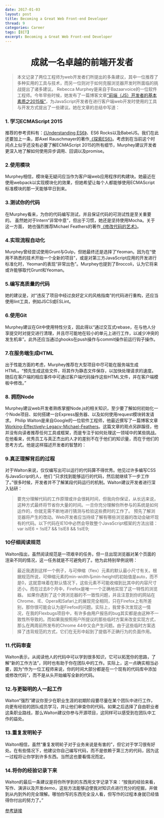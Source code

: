```yaml
---
date: 2017-01-03
layout: post
title: Becoming a Great Web Front-end Developer
thread: 9
categories: Career
tags: [BIT]
excerpt: Becoming a Great Web Front-end Developer
---
```

# <center>成就一名卓越的前端开发者

> 本文记录了两位工程师为web开发者们所提出的多条建议，其中一位推荐了多种实用的工具与技术，而另一位则对于如何克服浏览器开发时所面临的挑战提出了诸多建议。
Rebecca Murphey是来自于Bazaarvoice的一位软件工程师。今年早些时候，她发布了一篇博客文章[“前端（JS）开发者的基本素质之2015版”](http://rmurphey.com/blog/2015/03/23/a-baseline-for-front-end-developers-2015)，为JavaScript开发者在进行客户端web开发时使用的工具与开发方式提出了一些建议。她在文章的总结中写道：

### 1. 学习ECMAScript 2015

推荐的参考资料有：[《Understanding ES6》](https://www.infoq.com/news/2015/06/ecmascript-2015-es6)、ES6 Rocks以及BabelJS。我们在此还要加上一条，即Axel Rauschmayer的著作[《探索ES6》](http://www.infoq.com/cn/news/2015/07/exploring-es6)。考虑到在当前这个时间点上似乎还没有必要了解ECMAScript 2015的所有细节，Murphey建议开发者更深入地了解如何使用异步调用、回调以及promise。

### 2.使用模块

Murphey相信，模块毫无疑问应当作为客户端web应用程序的构建块。她最近在使用webpack以实现模块化的效果，但她希望让每个人都能够使用ECMAScript标准模块的那一天能够早日到来。

### 3.测试你的代码

在Murphey看来，为你的代码编写测试，并且保证代码的可测试性是至关重要的。
虽然她对于Intern“非常中意”，但出于习惯，她还是坚持使用Mocha。关于这一方面，
她也强烈推荐Michael Feathers的著作[《修改代码的艺术》](http://philipwalton.com/articles/how-to-become-a-great-front-end-engineer/)。

### 4.实现流程自动化

Murphey曾经尝试使用Grunt与Gulp，但她最终还是选择了Yeoman。因为在“使用不熟悉的技术开始一个全新的项目”，或是对第三方JavaScript应用的开发进行标准化时，Yeoman的表现“非常出色”。Murphey也提到了Broccoli，认为它将来或许能够取代Grunt和Yeoman。

### 5.编写高质量的代码

她的建议是，对“违反了项目中经过良好定义的风格指南”的代码进行重构，还应当使用lint工具，例如JSCS或ESLint。

### 6.使用Git

Murphey建议在Git中使用特性分支，因此得以“通过交互式rebase，在与他人分享提交时对提交进行清理，并且尽可能地在较小的单元上进行工作，以减少冲突的发生机率”。此外还应当通过ghooks在push操作与commit操作前运行钩子操作。

### 7.在服务端生成HTML

出于性能方面的考虑，Murphey推荐在大型项目中尽可能在服务端生成HTML。“预先生成这些文件，将其作为静态文件保存，以加快处理请求的速度。随后在客户端的相应事件中可通过客户端代码操作这些HTML文件，并在客户端模板中修改。”

### 8. 拥抱Node

Murphey建议web开发者熟练掌握Node.js的相关知识，至少要了解如何初始化一个Node项目、如何搭建一台Express服务器、以及如何使用request模块转发请求。
Philip Walton是来自Google的一位软件工程师，他最近撰写了一篇博客文章[Working-Effectively-Legacy-Michael-Feathers](https://www.amazon.com/Working-Effectively-Legacy-Michael-Feathers/dp/0131177052)。这篇文章的观点另辟蹊径，他并没有向读者推荐任何工具或框架，而是专注于如何处理这一领域中的某些挑战。在他看来，优秀员工与真正杰出的人才的差别不在于他们的知识量，而在于他们的思考方式。他是这样描述开发者的智慧的：

### 9.真正理解背后的过程

对于Walton来说，仅仅编写出可以运行的代码算不得优秀。他见过许多编写CSS与JavaScript的人，他们 “只求找到能够运行的代码，然后就继续下一步工作了。”很多时候，开发者并不了解某段代码运行的机制。Walton建议开发者进行深入钻研：

>要充分理解代码的工作原理或许会很耗时间，但我向你保证，从长远来说，这种方式最终将节省你大量的时间。一旦你充分理解你所参与的系统是如何运作的，你就无需不断地进行猜测与检验这些费时的工作了。
预先了解浏览器将产生的改动。Web开发者应当持续了解有哪些浏览器的改动会破坏现有的代码。以下代码在IE10中必然会导致整个JavaScript框架的方法出错：
var isIE6 = !isIE7 && !isIE8 && !isIE9;

### 10仔细阅读规范

Walton指出，虽然阅读规范是一项艰辛的任务，但一旦出现浏览器对某个页面的渲染不同的情况，这一任务就是不可避免的了。他为此特别举例说明：

>最近我遇到这样一个例子，与可伸缩（flex）元素的默认最小尺寸有关。根据规范所说，可伸缩元素的min-width与min-height的初始值是auto，而不是0，这就意味着在默认情况下，这些元素不可能收缩到比其中的内容尺寸还小。而在过去8个月中，Firefox是唯一一个正确地实现了这一特性的浏览器。
如果你遇到了这个跨浏览器的不一致性问题，并且注意到你的网站在Chrome、IE、Opera和Safari上的展现完全相同，只在Firefox上有所差别，那你很可能会认为是Firefox的问题。实际上，我曾多次发现这一情况，在我的Flexbugs项目中，有许多由用户报告的bug其实都是由这种不一致性所导致的。而如果我按照用户所提议的那些临时方案来改变实现方式，那么在两周前所发布的Chrome 44中又会产生问题。由于这些临时方案选择了违背规范的方式，它们在无形中起到了提倡不正确行为的负面作用。

### 11.代码审查

Walton表示，从阅读他人的代码中可以学到很多知识，它可以拓宽你的思路，了解“新的工作方法”，同时也有助于你在团队中的工作。实际上，这一点确实相当必要，因为“作为一位工程师来说，你的时间大部分都是在一个现有的代码库中添加或修改代码”，而不是从头开始编写全新的代码。

### 12.与更聪明的人一起工作

Walton“强烈”建议你至少在职业生涯的初期阶段要尽量在某个团队中进行工作，向更有经验的团队成员学习，并让他们审查你的代码。如果之后选择了自由职业者这条职业路线，那么Walton建议你参与开源项目，这同样可以感受到在团队中工作的益处。

### 13.重复发明轮子

Walton相信，虽然“重复发明轮子对于业务来说是有害的”，但它对于学习很有好处。在有些情况下，他建议你自己编写代码，而不是依赖于第三方的代码，因为这一过程将让你学到许多东西。当然这也要看情况而定。

### 14.将你的经验记录下来

Walton的最后一条建议是将你所学到的东西用文字记录下来：“按我的经验来看，写作、演讲以及开发demo，这些方法能够迫使我对知识点进行充分的挖掘，并做到从内到外的完全理解。哪怕你写的东西完全没人看，但写作的过程本身就已经值得你付出的努力了。”

[参考链接](https://www.infoq.com/news/2015/08/great-front-end-developer)